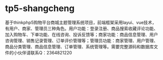 # tp5-shangcheng
基于thinkphp5购物平台商城主题管理系统项目，前端框架采用layui、vue技术，有用户、商家、管理员三种角色。用户功能：登录注册、商品搜索收藏评论功能、加入购物车、下单功能、在线咨询、投诉反馈等；商家功能：商品信息管理、用户咨询管理、销售记录管理、订单评价管理等；管理员功能：商家管理、用户管理、商品分类管理、商品信息管理、订单管理、系统管理等。需要完整源码和数据库文件的小伙伴请联系Q：2364821220
